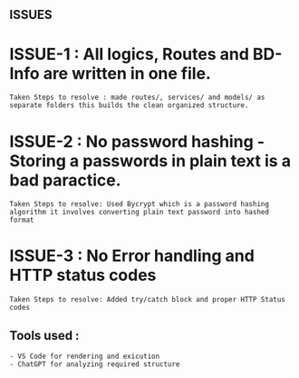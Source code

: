 
## ISSUES

# ISSUE-1 : All logics, Routes and BD-Info are written in one file.
    Taken Steps to resolve : made routes/, services/ and models/ as separate folders this builds the clean organized structure.

# ISSUE-2 : No password hashing - Storing a passwords in plain text is a bad paractice.
    Taken Steps to resolve: Used Bycrypt which is a password hashing algorithm it involves converting plain text password into hashed format

# ISSUE-3 : No Error handling and HTTP status codes 
    Taken Steps to resolve: Added try/catch block and proper HTTP Status codes


## Tools used :

    - VS Code for rendering and exicution
    - ChatGPT for analyzing required structure
